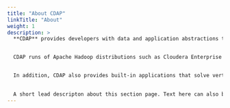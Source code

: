 ```yaml
---
title: "About CDAP"
linkTitle: "About"
weight: 1
description: >
  **CDAP** provides developers with data and application abstractions to simplify and accelerate application development, address a broader range of real-time and batch use cases, and deploy applications into production quicker while satisfying enterprise requirements. 


  CDAP runs of Apache Hadoop distributions such as Cloudera Enterprise Data Hub, the Hortonworks Data Platform, or the MapR Distribution. It also supports all the major public clouds such as AWS, Microsoft Azure and Google Cloud Platform. CDAP exposes developer APIs (Application Programming Interfaces) for creating applications and accessing core CDAP services. CDAP defines and implements a diverse collection of services that support applications and data on existing Hadoop infrastructure such as HBase, HDFS, YARN, MapReduce, Hive, and Spark. 


  In addition, CDAP also provides built-in applications that solve vertical industry use-cases such data preparation, integration, metadata management and machine learning.

  
  A short lead descripton about this section page. Text here can also be **bold** or _italic_ and can even be split over multiple paragraphs.
---
```

